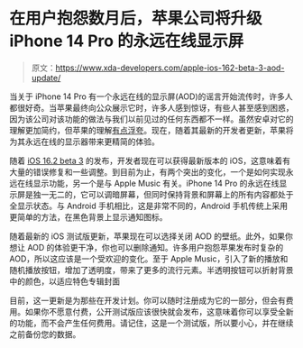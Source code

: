 # 在用户抱怨数月后，苹果公司将升级 iPhone 14 Pro 的永远在线显示屏

> 原文：<https://www.xda-developers.com/apple-ios-162-beta-3-aod-update/>

当关于 iPhone 14 Pro 有一个永远在线的显示屏(AOD)的谣言开始流传时，许多人都很好奇。当苹果最终向公众展示它时，许多人感到惊讶，有些人甚至感到困惑，因为该公司对该功能的做法与我们以前见过的任何东西都不一样。虽然安卓对它的理解更加简约，但苹果的理解[有点浮夸](https://www.xda-developers.com/apple-innovative-always-on-display-editorial/)。现在，随着其最新的开发者更新，苹果将为其永远在线的显示器带来更精简的体验。

随着 [iOS 16.2 beta 3](https://www.xda-developers.com/ios-16-2-beta-3/) 的发布，开发者现在可以获得最新版本的 iOS，这意味着有大量的错误修复和一些调整。到目前为止，有两个突出的变化，一个是如何实现永远在线显示功能，另一个是与 Apple Music 有关。iPhone 14 Pro 的永远在线显示屏是独一无二的，它可以调暗屏幕，但同时保持背景和屏幕上的所有内容都处于全显示状态。与 Android 手机相比，这是非常不同的，Android 手机传统上采用更简单的方法，在黑色背景上显示通知图标。

随着最新的 iOS 测试版更新，苹果现在可以选择关闭 AOD 的壁纸。此外，如果你想让 AOD 的体验更干净，你也可以删除通知。许多用户抱怨苹果发布时复杂的 AOD，所以这应该是一个受欢迎的变化。至于 Apple Music，引入了新的播放和随机播放按钮，增加了透明度，带来了更多的流行元素。半透明按钮可以折射背景中的颜色，以适应特色专辑封面

目前，这一更新是为那些在开发计划。你可以随时注册成为它的一部分，但会有费用。如果你不愿意付费，公开测试版应该很快就会发布，这意味着你可以享受全新的功能，而不会产生任何费用。请记住，这是一个测试版，所以要小心，并在继续之前备份您的数据。